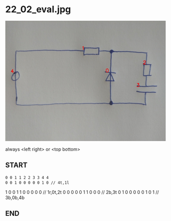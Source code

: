 
# 22_02_eval.jpg
![img](22_02_eval_idxs.jpg)

always \<left right> or \<top bottom>

## START

	0 0 1 1 2 2 3 3 4 4
	0 0 1 0 0 0 0 0 1 0 // 4t,1l
1 0 0 1 1 0 0 0 0 0 // 1r,0t,2t
0 0 0 0 0 1 1 0 0 0 // 2b,3t
0 1 0 0 0 0 0 1 0 1 // 3b,0b,4b

## END

            